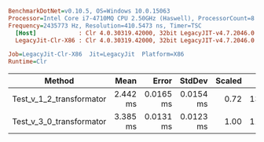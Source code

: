``` ini

BenchmarkDotNet=v0.10.5, OS=Windows 10.0.15063
Processor=Intel Core i7-4710MQ CPU 2.50GHz (Haswell), ProcessorCount=8
Frequency=2435773 Hz, Resolution=410.5473 ns, Timer=TSC
  [Host]            : Clr 4.0.30319.42000, 32bit LegacyJIT-v4.7.2046.0
  LegacyJit-Clr-X86 : Clr 4.0.30319.42000, 32bit LegacyJIT-v4.7.2046.0

Job=LegacyJit-Clr-X86  Jit=LegacyJit  Platform=X86  
Runtime=Clr  

```
 |                   Method |     Mean |     Error |    StdDev | Scaled |     Gen 0 | Allocated |
 |------------------------- |---------:|----------:|----------:|-------:|----------:|----------:|
 | Test_v_1_2_transformator | 2.442 ms | 0.0165 ms | 0.0154 ms |   0.72 | 1398.6979 |   4.33 MB |
 | Test_v_3_0_transformator | 3.385 ms | 0.0131 ms | 0.0123 ms |   1.00 | 1107.8125 |   3.46 MB |
